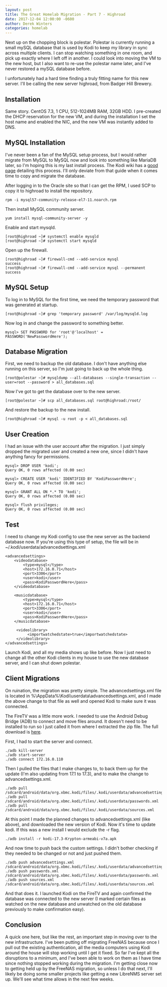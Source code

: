 ```yaml
---
layout: post
title: The Great Homelab Migration - Part 7 - Highroad
date: 2017-12-04 12:00:00 -0600
author: Derek Winters
categories: homelab
---
```


Next up on the chopping block is polestar. Polestar is currently running a small mySQL database that is used by Kodi to keep my library in sync across multiple clients. I can stop watching something in one room, and pick up exactly where I left off in another. I could look into moving the VM to the new host, but I also want to re-use the polestar name later, and I've never restored a mySQL database before.

I unfortunately had a hard time finding a truly fitting name for this new server. I'll be calling the new server highroad, from Badger Hill Brewery.

## Installation

Same story. CentOS 7.3, 1 CPU, 512-1024MB RAM, 32GB HDD. I pre-created the DHCP reservation for the new VM, and during the installation I set the host name and enabled the NIC, and the new VM was instantly added to DNS.

## MySQL Installation

I've never been a fan of the MySQL setup process, but I would rather migrate from MySQL to MySQL now and look into something like MariaDB later, so I'm hoping this is my last install process. The Kodi wiki has a [good page](http://kodi.wiki/view/MySQL/Setting_up_MySQL#tab=RedHat_based_Linux) detailing this process. I'll only deviate from that guide when it comes time to copy and migrate the database.

After logging in to the Oracle site so that I can get the RPM, I used SCP to copy it to highroad to install the repository.

```
rpm -i mysql57-community-release-el7-11.noarch.rpm
```

Then install MySQL community server.

```
yum install mysql-community-server -y
```

Enable and start mysqld.

```
[root@highroad ~]# systemctl enable mysqld
[root@highroad ~]# systemctl start mysqld
```

Open up the firewall.

```
[root@highroad ~]# firewall-cmd --add-service mysql
success
[root@highroad ~]# firewall-cmd --add-service mysql --permanent
success
```

## MySQL Setup

To log in to MySQL for the first time, we need the temporary password that was generated at startup.

```
[root@highroad ~]# grep 'temporary password' /var/log/mysqld.log
```

Now log in and change the password to something better.

```
mysql> SET PASSWORD for 'root'@'localhost' = PASSWORD('NewPasswordHere');
```

## Database Migration

First, we need to backup the old database. I don't have anything else running on this server, so I'm just going to back up the whole thing.

```
[root@polestar ~]# mysqldump --all-databases --single-transaction --user=root --password > all_databases.sql
```

Now I've got to get the database over to the new server.

```
[root@polestar ~]# scp all_databases.sql root@highroad:/root/
```

And restore the backup to the new install.

```
[root@highroad ~]# mysql -u root -p < all_databases.sql
```

## User Creation

I had an issue with the user account after the migration. I just simply dropped the migrated user and created a new one, since I didn't have anything fancy for permissions.

```
mysql> DROP USER 'kodi';
Query OK, 0 rows affected (0.00 sec)

mysql> CREATE USER 'kodi' IDENTIFIED BY 'KodiPasswordHere';
Query OK, 0 rows affected (0.00 sec)

mysql> GRANT ALL ON *.* TO 'kodi';
Query OK, 0 rows affected (0.00 sec)

mysql> flush privileges;
Query OK, 0 rows affected (0.00 sec)
```

## Test

I need to change my Kodi config to use the new server as the backend database now. If you're using this type of setup, the file will be in ~/.kodi/userdata/advancedsettings.xml

```
<advancedsettings>
    <videodatabase>
        <type>mysql</type>
        <host>172.16.0.71</host>
        <port>3306</port>
        <user>kodi</user>
        <pass>KodiPasswordHere</pass>
    </videodatabase>

    <musicdatabase>
        <type>mysql</type>
        <host>172.16.0.71</host>
        <port>3306</port>
        <user>kodi</user>
        <pass>KodiPasswordHere</pass>
    </musicdatabase>

     <videolibrary>
          <importwatchedstate>true</importwatchedstate>
     </videolibrary>
</advancedsettings>
```

Launch Kodi, and all my media shows up like before. Now I just need to change all the other Kodi clients in my house to use the new database server, and I can shut down polestar.

## Client Migrations

On ruination, the migration was pretty simple. The advancedsettings.xml file is located in %\AppData%\Kodi\userdata\advancedsettings.xml, and I made the above change to that file as well and opened Kodi to make sure it was connected.

The FireTV was a little more work. I needed to use the Android Debug Bridge (ADB) to connect and move files around. It doesn't need to be installed to run so I just called it from where I extracted the zip file. The full download is [here](https://developer.android.com/studio/releases/platform-tools.html#download).

First, I had to start the server and connect.

```
./adb kill-server
./adb start-server
./adb connect 172.16.0.110
```

Then I pulled the files that I make changes to, to back them up for the update (I'm also updating from 17.1 to 17.3), and to make the change to advancedsettings.xml.

```
./adb pull /sdcard/android/data/org.xbmc.kodi/files/.kodi/userdata/advancedsettings.xml
./adb pull /sdcard/android/data/org.xbmc.kodi/files/.kodi/userdata/passwords.xml
./adb pull /sdcard/android/data/org.xbmc.kodi/files/.kodi/userdata/sources.xml
```

At this point I made the planned changes to advancedsettings.xml (like above), and downloaded the new version of Kodi. Now it's time to update kodi. If this was a new install I would exclude the -r flag.

```
./adb install -r kodi-17.3-Krypton-armeabi-v7a.apk
```

And now time to push back the custom settings. I didn't bother checking if they needed to be changed or not and just pushed them.

```
./adb push advancedsettings.xml /sdcard/android/data/org.xbmc.kodi/files/.kodi/userdata/advancedsettings.xml
./adb push passwords.xml /sdcard/android/data/org.xbmc.kodi/files/.kodi/userdata/passwords.xml
./adb push sources.xml /sdcard/android/data/org.xbmc.kodi/files/.kodi/userdata/sources.xml
```

And that does it. I launched Kodi on the FireTV and again confirmed the database was connected to the new server (I marked certain files as watched on the new database and unwatched on the old database previously to make confirmation easy).

## Conclusion

A quick one here, but like the rest, an important step in moving over to the new infrastructure. I've been putting off migrating FreeNAS because once I pull out the existing authentication, all the media computers using Kodi around the house will stop working until I get it fixed. So far I've kept all the disruptions to a minimum, and I've been able to work on them as I have time since nothing stopped working during the migration. I'm getting close now to getting held up by the FreeNAS migration, so unless I do that next, I'll likely be doing some smaller projects like getting a new LibreNMS server set up. We'll see what time allows in the next few weeks.
